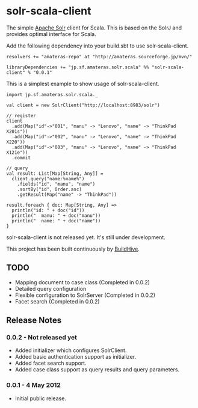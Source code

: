 solr-scala-client
=================

The simple [Apache Solr](http://lucene.apache.org/solr/) client for Scala.
This is based on the SolrJ and provides optimal interface for Scala.

Add the following dependency into your build.sbt to use solr-scala-client.

    resolvers += "amateras-repo" at "http://amateras.sourceforge.jp/mvn/"

    libraryDependencies += "jp.sf.amateras.solr.scala" %% "solr-scala-client" % "0.0.1"

This is a simplest example to show usage of solr-scala-client.

    import jp.sf.amateras.solr.scala._

    val client = new SolrClient("http://localhost:8983/solr")

    // register
    client
      .add(Map("id"->"001", "manu" -> "Lenovo", "name" -> "ThinkPad X201s"))
      .add(Map("id"->"002", "manu" -> "Lenovo", "name" -> "ThinkPad X220"))
      .add(Map("id"->"003", "manu" -> "Lenovo", "name" -> "ThinkPad X121e"))
      .commit

    // query
    val result: List[Map[String, Any]] =
      client.query("name:%name%")
        .fields("id", "manu", "name")
        .sortBy("id", Order.asc)
        .getResult(Map("name" -> "ThinkPad"))

    result.foreach { doc: Map[String, Any] =>
      println("id: " + doc("id"))
      println("  manu: " + doc("manu"))
      println("  name: " + doc("name"))
    }

solr-scala-client is not released yet. It's still under development.

This project has been built continuously by [BuildHive](https://buildhive.cloudbees.com/view/My%20Repositories/job/takezoe/job/solr-scala-client/).

TODO
--------

* Mapping document to case class (Completed in 0.0.2)
* Detailed query configuration
* Flexible configuration to SolrServer (Completed in 0.0.2)
* Facet search (Completed in 0.0.2)

Release Notes
--------
### 0.0.2 - Not released yet

* Added initializer which configures SolrClient.
* Added basic authentication support as initializer.
* Added facet search support.
* Added case class support as query results and query parameters.

### 0.0.1 - 4 May 2012

* Initial public release.
